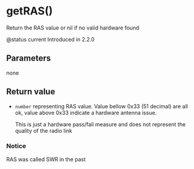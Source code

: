 # getRAS\(\)

Return the RAS value or nil if no valid hardware found

@status current Introduced in 2.2.0

## Parameters

none

## Return value

* `number` representing RAS value. Value bellow 0x33 \(51 decimal\) are all ok, value above 0x33 indicate a hardware antenna issue.

  This is just a hardware pass/fail measure and does not represent the quality of the radio link

### Notice

RAS was called SWR in the past

